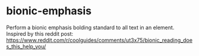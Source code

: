 # bionic-emphasis
Perform a bionic emphasis bolding standard to all text in an element. Inspired by this reddit post: https://www.reddit.com/r/coolguides/comments/ut3x75/bionic_reading_does_this_help_you/

